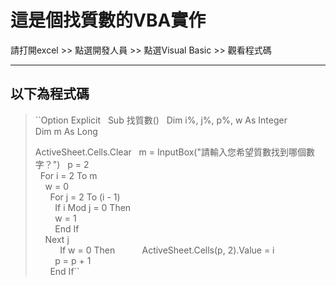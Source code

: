 # 這是個找質數的VBA實作
請打開excel >> 點選開發人員 >> 點選Visual Basic >> 觀看程式碼

---
以下為程式碼
---

> ``Option Explicit  
> Sub 找質數()  
> Dim i%, j%, p%, w As Integer  
> Dim m As Long  
>  
> ActiveSheet.Cells.Clear   
> m = InputBox("請輸入您希望質數找到哪個數字？")  
> p = 2  
>   
> For i = 2 To m  
>       w = 0  
>   
>       For j = 2 To (i - 1)  
>           If i Mod j = 0 Then  
>           w = 1  
>           End If  
>       Next j  
>       
>       If w = 0 Then  
>           ActiveSheet.Cells(p, 2).Value = i  
>           p = p + 1  
>       End If``  
